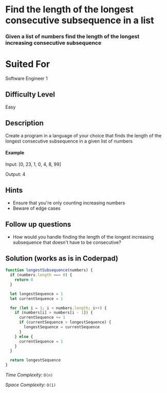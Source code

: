 # Find the length of the longest consecutive subsequence in a list
### Given a list of numbers find the length of the longest increasing consecutive subsequence

# Suited For
Software Engineer 1

## Difficulty Level
Easy

## Description
Create a program in a language of your choice that finds the length of the longest consecutive subsequence in a given list of numbers

#### Example

Input: [0, 23, 1, 0, 4, 8, 99]

Output:  4

## Hints

* Ensure that you're only counting increasing numbers
* Beware of edge cases


## Follow up questions

* How would you handle finding the length of the longest increasing subsequence that doesn't have to be consecutive?


## Solution (works as is in Coderpad)
```javascript
function longestSubsequence(numbers) {
  if (numbers.length === 0) {
    return 0
  }

  let longestSequence = 1
  let currentSequence = 1

  for (let i = 1; i < numbers.length; i++) {
    if (numbers[i] > numbers[i - 1]) {
      currentSequence += 1
      if (currentSequence > longestSequence) {
        longestSequence = currentSequence
      }
    } else {
      currentSequence = 1
    }
  }

  return longestSequence
}
```

*Time Complexity*:
`O(n)`

*Space Complexity*:
`O(1)`